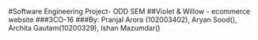 #Software Engineering Project- ODD SEM
##Violet & Willow - ecommerce website
###3CO-16
###By: Pranjal Arora (102003402), Aryan Sood(), Archita Gautam(10200329), Ishan Mazumdar()
